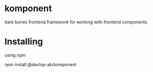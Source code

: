 # komponent

bare bones frontend framework for working with frontend components.

# Installing

using npm

npm install @devlop-ab/komponent
